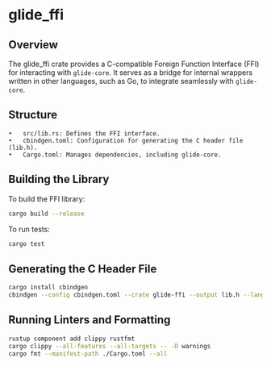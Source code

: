# glide_ffi

## Overview

The glide_ffi crate provides a C-compatible Foreign Function Interface (FFI) for interacting with `glide-core`. It serves as a bridge for internal wrappers written in other languages, such as Go, to integrate seamlessly with `glide-core`.

## Structure
	•	src/lib.rs: Defines the FFI interface.
	•	cbindgen.toml: Configuration for generating the C header file (lib.h).
	•	Cargo.toml: Manages dependencies, including glide-core.

## Building the Library

To build the FFI library:
```bash
cargo build --release
```
To run tests:
```bash
cargo test
```

## Generating the C Header File

```bash
cargo install cbindgen
cbindgen --config cbindgen.toml --crate glide-ffi --output lib.h --lang c
```

## Running Linters and Formatting

```bash
rustup component add clippy rustfmt
cargo clippy --all-features --all-targets -- -D warnings
cargo fmt --manifest-path ./Cargo.toml --all
```
